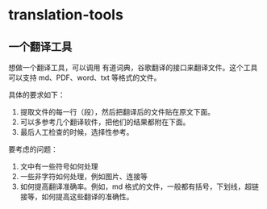 # translation-tools
## 一个翻译工具

想做一个翻译工具，可以调用 有道词典，谷歌翻译的接口来翻译文件。这个工具可以支持 md、PDF、word、txt 等格式的文件。

具体的要求如下：
1. 提取文件的每一行（段），然后把翻译后的文件贴在原文下面。
2. 可以多参考几个翻译软件，把他们的结果都附在下面。
3. 最后人工检查的时候，选择性参考。

要考虑的问题：
1. 文中有一些符号如何处理
2. 一些非字符如何处理，例如图片、连接等
3. 如何提高翻译准确率。例如，md 格式的文件，一般都有括号，下划线，超链接等，如何提高这些翻译的准确性。
